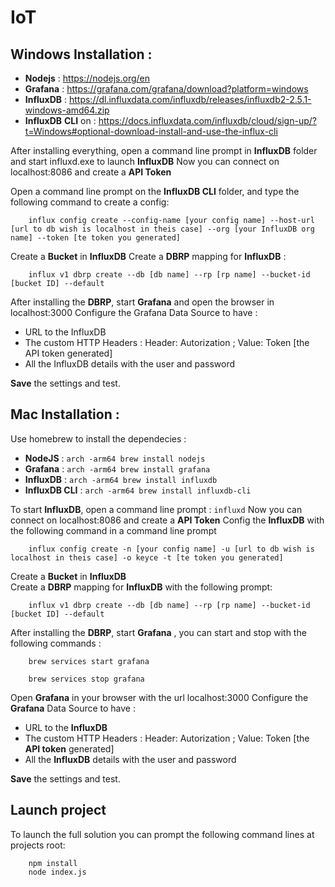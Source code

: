 
# IoT


## Windows Installation :

 - **Nodejs** : https://nodejs.org/en
 - **Grafana** : https://grafana.com/grafana/download?platform=windows
 - **InfluxDB** : https://dl.influxdata.com/influxdb/releases/influxdb2-2.5.1-windows-amd64.zip
 - **InfluxDB** **CLI** on : https://docs.influxdata.com/influxdb/cloud/sign-up/?t=Windows#optional-download-install-and-use-the-influx-cli

After installing everything, open a command line prompt in **InfluxDB** folder and start influxd.exe to launch **InfluxDB**
Now you can connect on localhost:8086 and create a **API Token**

Open a command line prompt on the **InfluxDB CLI** folder, and type the following command to create a config:

```
    influx config create --config-name [your config name] --host-url [url to db wish is localhost in theis case] --org [your InfluxDB org name] --token [te token you generated]
````

Create a **Bucket** in **InfluxDB**
Create a **DBRP** mapping for **InfluxDB** :

```
    influx v1 dbrp create --db [db name] --rp [rp name] --bucket-id [bucket ID] --default
```

After installing the **DBRP**, start **Grafana** and open the browser in localhost:3000
Configure the Grafana Data Source to have :
  
  

 - URL to the InfluxDB
 - The custom HTTP Headers : Header: Autorization ; Value: Token [the
   API token generated]
 - All the InfluxDB details with the user and password

**Save** the settings and test.



## Mac Installation :

Use homebrew to install the dependecies :

 - **NodeJS** : `arch -arm64 brew install nodejs`
 - **Grafana** : `arch -arm64 brew install grafana`
 - **InfluxDB** : `arch -arm64 brew install influxdb`
 - **InfluxDB CLI** : `arch -arm64 brew install influxdb-cli`

To start **InfluxDB**, open a command line prompt : `influxd`
Now you can connect on localhost:8086 and create a  **API Token**
Config the **InfluxDB** with the following command in a command line prompt
```
    influx config create -n [your config name] -u [url to db wish is localhost in theis case] -o keyce -t [te token you generated]
```

Create a  **Bucket**  in  **InfluxDB**  
Create a  **DBRP**  mapping for  **InfluxDB**  with the following prompt:

```
    influx v1 dbrp create --db [db name] --rp [rp name] --bucket-id [bucket ID] --default
```

After installing the  **DBRP**, start  **Grafana** , you can start and stop with the following commands :
```
    brew services start grafana
```
```
    brew services stop grafana
```
Open **Grafana** in your browser with the url localhost:3000
Configure the **Grafana** Data Source to have :

-   URL to the **InfluxDB**
-   The custom HTTP Headers : Header: Autorization ; Value: Token [the  **API token** generated]
-   All the **InfluxDB** details with the user and password

**Save**  the settings and test.

## Launch project 

To launch the full solution you can prompt the following command lines at projects root:
```
    npm install
    node index.js
```
